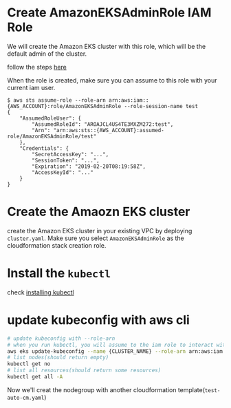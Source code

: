 
# Create AmazonEKSAdminRole IAM Role

We will create the Amazon EKS cluster with this role, which will be the default admin of the cluster.

follow the steps [here](https://github.com/aws-samples/amazon-eks-refarch-cloudformation#create-amazoneksadminrole-iam-role)


When the role is created, make sure you can assume to this role with your current iam user.

```
$ aws sts assume-role --role-arn arn:aws:iam::{AWS_ACCOUNT}:role/AmazonEKSAdminRole --role-session-name test
{
    "AssumedRoleUser": {
        "AssumedRoleId": "AROAJCL4US4TE3MXZM272:test", 
        "Arn": "arn:aws:sts::{AWS_ACCOUNT}:assumed-role/AmazonEKSAdminRole/test"
    }, 
    "Credentials": {
        "SecretAccessKey": "...", 
        "SessionToken": "...", 
        "Expiration": "2019-02-20T08:19:58Z", 
        "AccessKeyId": "..."
    }
}
```


# Create the Amaozn EKS cluster

create the Amazon EKS cluster in your existing VPC by deploying `cluster.yaml`. Make sure you select `AmazonEKSAdminRole` as the 
cloudformation stack creation role.


# Install the `kubectl`

check [installing kubectl](https://docs.aws.amazon.com/eks/latest/userguide/install-kubectl.html)

# update kubeconfig with aws cli

```bash
# update kubeconfig with --role-arn
# when you run kubectl, you will assume to the iam role to interact with kubernetes API
aws eks update-kubeconfig --name {CLUSTER_NAME} --role-arn arn:aws:iam::{AWS_ACCOUNT}:role/AmazonEKSAdminRole
# list nodes(should return empty)
kubectl get no
# list all resources(should return some resources)
kubectl get all -A
```

Now we'll creat the nodegroup with another cloudformation template(`test-auto-cm.yaml`)



